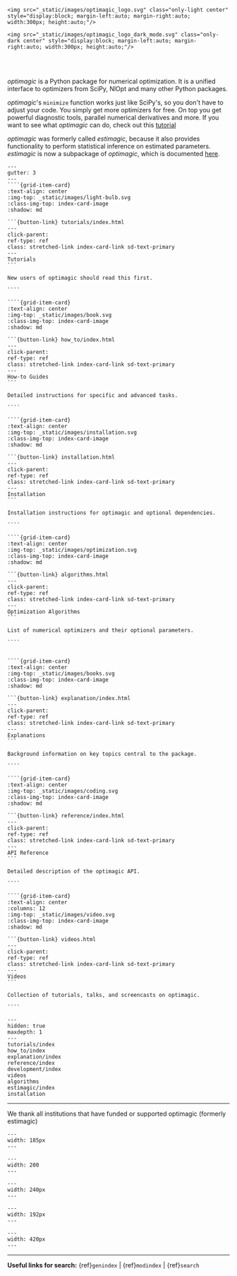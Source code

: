 # 

<div style="padding-top: 50px;">
</div>

```{raw} html
<img src="_static/images/optimagic_logo.svg" class="only-light center" style="display:block; margin-left:auto; margin-right:auto; width:300px; height:auto;"/>

<img src="_static/images/optimagic_logo_dark_mode.svg" class="only-dark center" style="display:block; margin-left:auto; margin-right:auto; width:300px; height:auto;"/>
```

<br>
<br>

*optimagic* is a Python package for numerical optimization. It is a unified interface to
optimizers from SciPy, NlOpt and many other Python packages.

*optimagic*'s `minimize` function works just like SciPy's, so you don't have to adjust
your code. You simply get more optimizers for free. On top you get powerful diagnostic
tools, parallel numerical derivatives and more. If you want to see what *optimagic* can
do, check out this [tutorial](tutorials/optimization_overview.ipynb)

*optimagic* was formerly called *estimagic*, because it also provides functionality to
perform statistical inference on estimated parameters. *estimagic* is now a subpackage
of *optimagic*, which is documented [here](estimagic).

`````{grid} 1 2 2 2
---
gutter: 3
---
````{grid-item-card}
:text-align: center
:img-top: _static/images/light-bulb.svg
:class-img-top: index-card-image
:shadow: md

```{button-link} tutorials/index.html
---
click-parent:
ref-type: ref
class: stretched-link index-card-link sd-text-primary
---
Tutorials
```

New users of optimagic should read this first.

````

````{grid-item-card}
:text-align: center
:img-top: _static/images/book.svg
:class-img-top: index-card-image
:shadow: md

```{button-link} how_to/index.html
---
click-parent:
ref-type: ref
class: stretched-link index-card-link sd-text-primary
---
How-to Guides
```

Detailed instructions for specific and advanced tasks.

````

````{grid-item-card}
:text-align: center
:img-top: _static/images/installation.svg
:class-img-top: index-card-image
:shadow: md

```{button-link} installation.html
---
click-parent:
ref-type: ref
class: stretched-link index-card-link sd-text-primary
---
Installation
```

Installation instructions for optimagic and optional dependencies.

````

````{grid-item-card}
:text-align: center
:img-top: _static/images/optimization.svg
:class-img-top: index-card-image
:shadow: md

```{button-link} algorithms.html
---
click-parent:
ref-type: ref
class: stretched-link index-card-link sd-text-primary
---
Optimization Algorithms
```

List of numerical optimizers and their optional parameters.

````


````{grid-item-card}
:text-align: center
:img-top: _static/images/books.svg
:class-img-top: index-card-image
:shadow: md

```{button-link} explanation/index.html
---
click-parent:
ref-type: ref
class: stretched-link index-card-link sd-text-primary
---
Explanations
```

Background information on key topics central to the package.

````

````{grid-item-card}
:text-align: center
:img-top: _static/images/coding.svg
:class-img-top: index-card-image
:shadow: md

```{button-link} reference/index.html
---
click-parent:
ref-type: ref
class: stretched-link index-card-link sd-text-primary
---
API Reference
```

Detailed description of the optimagic API.

````

````{grid-item-card}
:text-align: center
:columns: 12
:img-top: _static/images/video.svg
:class-img-top: index-card-image
:shadow: md

```{button-link} videos.html
---
click-parent:
ref-type: ref
class: stretched-link index-card-link sd-text-primary
---
Videos
```

Collection of tutorials, talks, and screencasts on optimagic.

````

`````

```{toctree}
---
hidden: true
maxdepth: 1
---
tutorials/index
how_to/index
explanation/index
reference/index
development/index
videos
algorithms
estimagic/index
installation
```

______________________________________________________________________

We thank all institutions that have funded or supported optimagic (formerly estimagic)

```{image} _static/images/aai-institute-logo.svg
---
width: 185px
---
```

```{image} _static/images/numfocus_logo.png
---
width: 200
---
```

```{image} _static/images/tra_logo.png
---
width: 240px
---
```

```{image} _static/images/hoover_logo.png
---
width: 192px
---
```

```{image} _static/images/transferlab-logo.svg
---
width: 420px
---
```

______________________________________________________________________

**Useful links for search:** {ref}`genindex` | {ref}`modindex` | {ref}`search`
